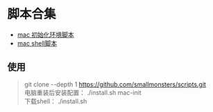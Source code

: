 # 脚本合集

- [mac 初始化环境脚本](https://github.com/smallmonsters/scripts/blob/master/mac_init/README.md)
- [mac shell脚本](https://github.com/smallmonsters/scripts/blob/master/shell/README.md)

## 使用

> git clone --depth 1 <https://github.com/smallmonsters/scripts.git>  
> 电脑重装后安装配置： ./install.sh mac-init  
> 下载shell： ./install.sh  
